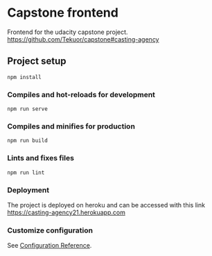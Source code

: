 # Capstone frontend
Frontend for the udacity capstone project. https://github.com/Tekuor/capstone#casting-agency
## Project setup
```
npm install
```

### Compiles and hot-reloads for development
```
npm run serve
```

### Compiles and minifies for production
```
npm run build
```

### Lints and fixes files
```
npm run lint
```

### Deployment
The project is deployed on heroku and can be accessed with this link https://casting-agency21.herokuapp.com

### Customize configuration
See [Configuration Reference](https://cli.vuejs.org/config/).
